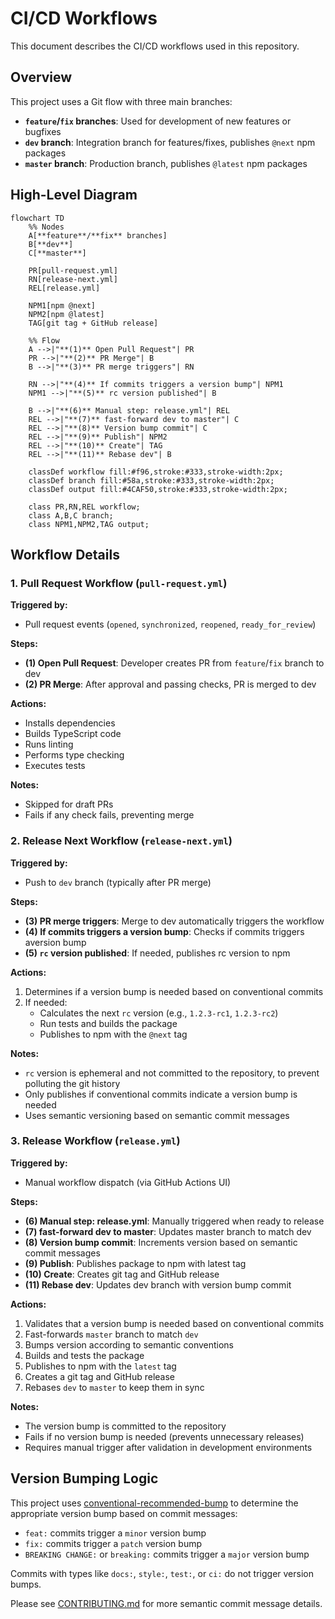 # CI/CD Workflows

This document describes the CI/CD workflows used in this repository.

## Overview

This project uses a Git flow with three main branches:
- **`feature`/`fix` branches**: Used for development of new features or bugfixes
- **`dev` branch**: Integration branch for features/fixes, publishes `@next` npm packages
- **`master` branch**: Production branch, publishes `@latest` npm packages

## High-Level Diagram

```mermaid
flowchart TD
    %% Nodes
    A[**feature**/**fix** branches]
    B[**dev**]
    C[**master**]

    PR[pull-request.yml]
    RN[release-next.yml]
    REL[release.yml]

    NPM1[npm @next]
    NPM2[npm @latest]
    TAG[git tag + GitHub release]

    %% Flow
    A -->|"**(1)** Open Pull Request"| PR
    PR -->|"**(2)** PR Merge"| B
    B -->|"**(3)** PR merge triggers"| RN

    RN -->|"**(4)** If commits triggers a version bump"| NPM1
    NPM1 -->|"**(5)** rc version published"| B

    B -->|"**(6)** Manual step: release.yml"| REL
    REL -->|"**(7)** fast-forward dev to master"| C
    REL -->|"**(8)** Version bump commit"| C
    REL -->|"**(9)** Publish"| NPM2
    REL -->|"**(10)** Create"| TAG
    REL -->|"**(11)** Rebase dev"| B

    classDef workflow fill:#f96,stroke:#333,stroke-width:2px;
    classDef branch fill:#58a,stroke:#333,stroke-width:2px;
    classDef output fill:#4CAF50,stroke:#333,stroke-width:2px;

    class PR,RN,REL workflow;
    class A,B,C branch;
    class NPM1,NPM2,TAG output;
```

## Workflow Details

### 1. Pull Request Workflow (`pull-request.yml`)

**Triggered by:**
- Pull request events (`opened`, `synchronized`, `reopened`, `ready_for_review`)

**Steps:**
- **(1) Open Pull Request**: Developer creates PR from `feature`/`fix` branch to dev
- **(2) PR Merge**: After approval and passing checks, PR is merged to dev

**Actions:**
- Installs dependencies
- Builds TypeScript code
- Runs linting
- Performs type checking
- Executes tests

**Notes:**
- Skipped for draft PRs
- Fails if any check fails, preventing merge

### 2. Release Next Workflow (`release-next.yml`)

**Triggered by:**
- Push to `dev` branch (typically after PR merge)

**Steps:**
- **(3) PR merge triggers**: Merge to dev automatically triggers the workflow
- **(4) If commits triggers a version bump**: Checks if commits triggers aversion bump
- **(5) `rc` version published**: If needed, publishes rc version to npm

**Actions:**
1. Determines if a version bump is needed based on conventional commits
2. If needed:
   - Calculates the next `rc` version (e.g., `1.2.3-rc1`, `1.2.3-rc2`)
   - Run tests and builds the package
   - Publishes to npm with the `@next` tag

**Notes:**
- `rc` version is ephemeral and not committed to the repository, to prevent polluting the git history
- Only publishes if conventional commits indicate a version bump is needed
- Uses semantic versioning based on semantic commit messages

### 3. Release Workflow (`release.yml`)

**Triggered by:**
- Manual workflow dispatch (via GitHub Actions UI)

**Steps:**
- **(6) Manual step: release.yml**: Manually triggered when ready to release
- **(7) fast-forward dev to master**: Updates master branch to match dev
- **(8) Version bump commit**: Increments version based on semantic commit messages
- **(9) Publish**: Publishes package to npm with latest tag
- **(10) Create**: Creates git tag and GitHub release
- **(11) Rebase dev**: Updates dev branch with version bump commit

**Actions:**
1. Validates that a version bump is needed based on conventional commits
2. Fast-forwards `master` branch to match `dev`
3. Bumps version according to semantic conventions
4. Builds and tests the package
5. Publishes to npm with the `latest` tag
6. Creates a git tag and GitHub release
7. Rebases `dev` to `master` to keep them in sync

**Notes:**
- The version bump is committed to the repository
- Fails if no version bump is needed (prevents unnecessary releases)
- Requires manual trigger after validation in development environments

## Version Bumping Logic

This project uses [conventional-recommended-bump](https://github.com/conventional-changelog/conventional-changelog/tree/master/packages/conventional-recommended-bump) to determine the appropriate version bump based on commit messages:

- `feat:` commits trigger a `minor` version bump
- `fix:` commits trigger a `patch` version bump
- `BREAKING CHANGE:` or `breaking:` commits trigger a `major` version bump

Commits with types like `docs:`, `style:`, `test:`, or `ci:` do not trigger version bumps.

Please see [CONTRIBUTING.md](CONTRIBUTING.md) for more semantic commit message details.